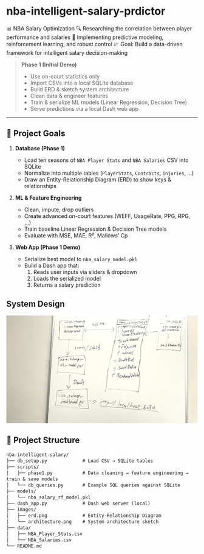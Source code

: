 # nba-intelligent-salary-prdictor
📊 NBA Salary Optimization   🔍 Researching the correlation between player performance and salaries   🧠 Implementing predictive modeling, reinforcement learning, and robust control   📈 Goal: Build a data-driven framework for intelligent salary decision-making  


> **Phase 1 (Initial Demo)**  
> - Use on-court statistics only  
> - Import CSVs into a local SQLite database  
> - Build ERD & sketch system architecture  
> - Clean data & engineer features  
> - Train & serialize ML models (Linear Regression, Decision Tree)  
> - Serve predictions via a local Dash web app  

---

## 🎯 Project Goals

1. **Database (Phase 1)**  
   - Load ten seasons of `NBA Player Stats` and `NBA Salaries` CSV into SQLite  
   - Normalize into multiple tables (`PlayerStats`, `Contracts`, `Injuries`, …)  
   - Draw an Entity-Relationship Diagram (ERD) to show keys & relationships  

2. **ML & Feature Engineering**  
   - Clean, impute, drop outliers  
   - Create advanced on-court features (WEFF, UsageRate, PPG, RPG, …)  
   - Train baseline Linear Regression & Decision Tree models  
   - Evaluate with MSE, MAE, R², Mallows’ Cp  

3. **Web App (Phase 1 Demo)**  
   - Serialize best model to `nba_salary_model.pkl`  
   - Build a Dash app that:  
     1. Reads user inputs via sliders & dropdown  
     2. Loads the serialized model  
     3. Returns a salary prediction
    

## System Design 
![Phase 1 System Design Sketch](assets/phase1_system_design.jpg)

## 🔧 Project Structure
```plain
nba-intelligent-salary/
├── db_setup.py             # Load CSV → SQLite tables  
├── scripts/
│   ├── phase1.py           # Data cleaning → feature engineering → train & save models  
│   └── db_queries.py       # Example SQL queries against SQLite  
├── models/
│   └── nba_salary_rf_model.pkl  
├── dash_app.py             # Dash web server (local)  
├── images/
│   ├── erd.png             # Entity-Relationship Diagram  
│   └── architecture.png    # System architecture sketch  
├── data/
│   ├── NBA_Player_Stats.csv
│   └── NBA_Salaries.csv
└── README.md
